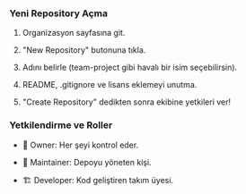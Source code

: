 ### Yeni Repository Açma

1. Organizasyon sayfasına git.

2. "New Repository" butonuna tıkla.

3. Adını belirle (team-project gibi havalı bir isim seçebilirsin).

4. README, .gitignore ve lisans eklemeyi unutma.

5. "Create Repository" dedikten sonra ekibine yetkileri ver!

### Yetkilendirme ve Roller

- 👑 Owner: Her şeyi kontrol eder.

- 🔧 Maintainer: Depoyu yöneten kişi.

- 🏗️ Developer: Kod geliştiren takım üyesi.